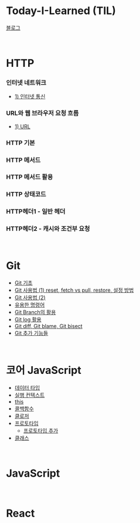 # Today-I-Learned (TIL)
[블로그](https://yho7955.tistory.com/)

<br/>

# HTTP
### 인터넷 네트워크
* [1) 인터넷 통신](https://github.com/YuHyeonWook/-TIL-/blob/main/HTTP/1.%20%EC%9D%B8%ED%84%B0%EB%84%B7%20%EB%84%A4%ED%8A%B8%EC%9B%8C%ED%81%AC/%EC%9D%B8%ED%84%B0%EB%84%B7%20%ED%86%B5%EC%8B%A0.md)
### URL와 웹 브라우저 요청 흐름
* [1) URL](https://github.com/YuHyeonWook/-TIL-/blob/main/HTTP/2.%20URL%EC%99%80%20%EC%9B%B9%20%EB%B8%8C%EB%9D%BC%EC%9A%B0%EC%A0%80%20%EC%9A%94%EC%B2%AD%20%ED%9D%90%EB%A6%84/URL.md)
### HTTP 기본
### HTTP 메서드
### HTTP 메서드 활용
### HTTP 상태코드
### HTTP헤더1 - 일반 헤더
### HTTP헤더2 - 캐시와 조건부 요청 

<br/>

# Git
* [Git 기초](https://github.com/YuHyeonWook/TIL/blob/main/Git/Git%20%EA%B8%B0%EC%B4%88.md)
* [Git 사용법 (1) reset, fetch vs pull, restore, 설정 방법](https://github.com/YuHyeonWook/TIL/blob/main/Git/Git%20%EC%82%AC%EC%9A%A9%EB%B2%95%20(1).md)
* [Git 사용법 (2)](https://github.com/YuHyeonWook/TIL/blob/main/Git/Git%20%EC%82%AC%EC%9A%A9%EB%B2%95%20(2).md)
* [유용한 명령어](https://github.com/YuHyeonWook/TIL/blob/main/Git/%EC%9C%A0%EC%9A%A9%ED%95%9C%20%EB%AA%85%EB%A0%B9%EC%96%B4.md)
* [Git Branch의 활용](https://github.com/YuHyeonWook/TIL/blob/main/Git/Git%20Branch%EC%9D%98%20%ED%99%9C%EC%9A%A9.md)
* [Git log 활용](https://github.com/YuHyeonWook/TIL/blob/main/Git/Git%20log%ED%99%9C%EC%9A%A9.md)
* [Git diff, Git blame, Git bisect](https://github.com/YuHyeonWook/TIL/blob/main/Git/Git%20diff%2C%20Git%20blame%2C%20Git%20bisect.md)
* [Git 추가 기능들](https://github.com/YuHyeonWook/TIL/blob/main/Git/Git%20%EC%B6%94%EA%B0%80%20%EA%B8%B0%EB%8A%A5%EB%93%A4.md)

  
<br/>

# 코어 JavaScript
* [데이터 타입](https://github.com/YuHyeonWook/TIL/blob/main/%EC%BD%94%EC%96%B4%20JavaScript/%EB%8D%B0%EC%9D%B4%ED%84%B0%20%ED%83%80%EC%9E%85.md)
* [실행 컨텍스트](https://github.com/YuHyeonWook/TIL/blob/main/%EC%BD%94%EC%96%B4%20JavaScript/%EC%8B%A4%ED%96%89%20%EC%BB%A8%ED%85%8D%EC%8A%A4%ED%8A%B8.md)
* [this](https://github.com/YuHyeonWook/TIL/blob/main/%EC%BD%94%EC%96%B4%20JavaScript/this.md)
* [콜백함수](https://github.com/YuHyeonWook/TIL/blob/main/%EC%BD%94%EC%96%B4%20JavaScript/%EC%BD%9C%EB%B0%B1%ED%95%A8%EC%88%98.md)
* [클로저](https://github.com/YuHyeonWook/TIL/blob/main/%EC%BD%94%EC%96%B4%20JavaScript/%ED%81%B4%EB%A1%9C%EC%A0%80.md)
* [프로토타입](https://github.com/YuHyeonWook/TIL/blob/main/%EC%BD%94%EC%96%B4%20JavaScript/%ED%94%84%EB%A1%9C%ED%86%A0%ED%83%80%EC%9E%85.md)
  + [프로토타입 추가](https://github.com/YuHyeonWook/TIL/blob/main/%EC%BD%94%EC%96%B4%20JavaScript/%ED%94%84%EB%A1%9C%ED%86%A0%ED%83%80%EC%9E%85%20%EC%B6%94%EA%B0%80.md)
* [클래스](https://github.com/YuHyeonWook/TIL/blob/main/%EC%BD%94%EC%96%B4%20JavaScript/%ED%81%B4%EB%9E%98%EC%8A%A4.md)
<br/>

# JavaScript

<br/>

# React
<br/>



